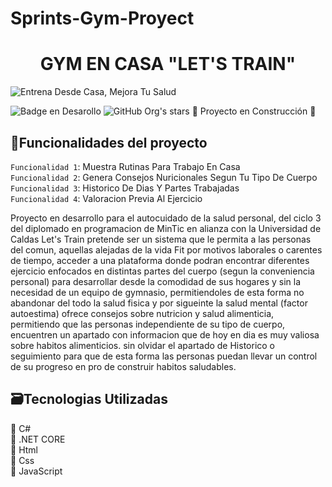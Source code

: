# Sprints-Gym-Proyect
<h1 align="center"> GYM EN CASA "LET'S TRAIN" </h1>

![Entrena Desde Casa, Mejora Tu Salud](https://user-images.githubusercontent.com/111392975/189035950-a322bfa8-9368-4452-a5d3-72ba9660d6d0.jpeg)

![Badge en Desarollo](https://img.shields.io/badge/STATUS-EN%20DESAROLLO-green)
![GitHub Org's stars](https://img.shields.io/github/stars/camilafernanda?style=social)
:construction: Proyecto en Construcción :construction:

## :hammer:Funcionalidades del proyecto

`Funcionalidad 1`: Muestra Rutinas Para Trabajo En Casa  <br>
`Funcionalidad 2`: Genera Consejos Nuricionales Segun Tu Tipo De Cuerpo <br>
`Funcionalidad 3`: Historico De Dias Y Partes Trabajadas <br>
`Funcionalidad 4`: Valoracion Previa Al Ejercicio <br>
<P >
Proyecto en desarrollo para el autocuidado de la salud personal, del ciclo 3 del diplomado en programacion de MinTic en alianza con la Universidad de Caldas
Let's Train pretende ser un sistema que le permita a las personas del comun, aquellas alejadas de la vida Fit por motivos laborales o carentes de tiempo, acceder a una
plataforma donde podran encontrar diferentes ejercicio enfocados en distintas partes del cuerpo (segun la conveniencia personal) para desarrollar desde la comodidad
de sus hogares y sin la necesidad de un equipo de gymnasio, permitiendoles de esta forma no abandonar del todo la salud fisica y por sigueinte la salud mental (factor autoestima)
ofrece consejos sobre nutricion y salud alimenticia, permitiendo que las personas independiente de su tipo de cuerpo, encuentren un apartado con informacion
que de hoy en dia es muy valiosa sobre habitos alimenticios. sin olvidar el apartado de Historico o seguimiento para que de esta forma las personas puedan llevar un control de su progreso
en pro de construir habitos saludables.
</P>

## :card_file_box:Tecnologias Utilizadas <br>
:pushpin: C# <br>
:pushpin: .NET CORE <br>
:pushpin: Html <br>
:pushpin: Css <br>
:pushpin: JavaScript <br>
